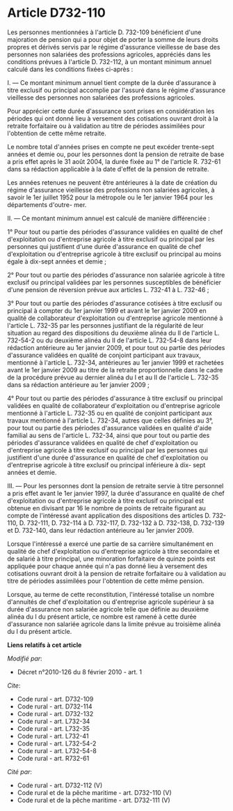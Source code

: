 # Article D732-110

Les personnes mentionnées à l'article D. 732-109 bénéficient d'une majoration de pension qui a pour objet de porter la somme
de leurs droits propres et dérivés servis par le régime d'assurance vieillesse de base des personnes non salariées des
professions agricoles, appréciés dans les conditions prévues à l'article D. 732-112, à un montant minimum annuel calculé dans
les conditions fixées ci-après : 

I. ― Ce montant minimum annuel tient compte de la durée d'assurance à titre exclusif ou principal accomplie par l'assuré dans
le régime d'assurance vieillesse des personnes non salariées des professions agricoles. 

Pour apprécier cette durée d'assurance sont prises en considération les périodes qui ont donné lieu à versement des
cotisations ouvrant droit à la retraite forfaitaire ou à validation au titre de périodes assimilées pour l'obtention de cette
même retraite. 

Le nombre total d'années prises en compte ne peut excéder trente-sept années et demie ou, pour les personnes dont la pension
de retraite de base a pris effet après le 31 août 2004, la durée fixée au 1° de l'article R. 732-61 dans sa rédaction
applicable à la date d'effet de la pension de retraite. 

Les années retenues ne peuvent être antérieures à la date de création du régime d'assurance vieillesse des professions non
salariées agricoles, à savoir le 1er juillet 1952 pour la métropole ou le 1er janvier 1964 pour les départements d'outre-
mer. 

II. ― Ce montant minimum annuel est calculé de manière différenciée : 

1° Pour tout ou partie des périodes d'assurance validées en qualité de chef d'exploitation ou d'entreprise agricole à titre
exclusif ou principal par les personnes qui justifient d'une durée d'assurance en qualité de chef d'exploitation ou
d'entreprise agricole à titre exclusif ou principal au moins égale à dix-sept années et demie ; 

2° Pour tout ou partie des périodes d'assurance non salariée agricole à titre exclusif ou principal validées par les
personnes susceptibles de bénéficier d'une pension de réversion prévue aux articles L. 732-41 à L. 732-46 ; 

3° Pour tout ou partie des périodes d'assurance cotisées à titre exclusif ou principal à compter du 1er janvier 1999 et avant
le 1er janvier 2009 en qualité de collaborateur d'exploitation ou d'entreprise agricole mentionné à l'article L. 732-35 par
les personnes justifiant de la régularité de leur situation au regard des dispositions du deuxième alinéa du II de l'article
L. 732-54-2 ou du deuxième alinéa du II de l'article L. 732-54-8 dans leur rédaction antérieure au 1er janvier 2009, et pour
tout ou partie des périodes d'assurance validées en qualité de conjoint participant aux travaux, mentionné à l'article L.
732-34, antérieures au 1er janvier 1999 et rachetées avant le 1er janvier 2009 au titre de la retraite proportionnelle dans
le cadre de la procédure prévue au dernier alinéa du I et au II de l'article L. 732-35 dans sa rédaction antérieure au 1er
janvier 2009 ; 

4° Pour tout ou partie des périodes d'assurance à titre exclusif ou principal validées en qualité de collaborateur
d'exploitation ou d'entreprise agricole mentionné à l'article L. 732-35 ou en qualité de conjoint participant aux travaux
mentionné à l'article L. 732-34, autres que celles définies au 3°, pour tout ou partie des périodes d'assurance validées en
qualité d'aide familial au sens de l'article L. 732-34, ainsi que pour tout ou partie des périodes d'assurance validées en
qualité de chef d'exploitation ou d'entreprise agricole à titre exclusif ou principal par les personnes qui justifient d'une
durée d'assurance en qualité de chef d'exploitation ou d'entreprise agricole à titre exclusif ou principal inférieure à dix-
sept années et demie. 

III. ― Pour les personnes dont la pension de retraite servie à titre personnel a pris effet avant le 1er janvier 1997, la
durée d'assurance en qualité de chef d'exploitation ou d'entreprise agricole à titre exclusif ou principal est obtenue en
divisant par 16 le nombre de points de retraite figurant au compte de l'intéressé avant application des dispositions des
articles D. 732-110, D. 732-111, D. 732-114 à D. 732-117, D. 732-132 à D. 732-138, D. 732-139 et D. 732-140, dans leur
rédaction antérieure au 1er janvier 2009. 

Lorsque l'intéressé a exercé une partie de sa carrière simultanément en qualité de chef d'exploitation ou d'entreprise
agricole à titre secondaire et de salarié à titre principal, une minoration forfaitaire de quinze points est appliquée pour
chaque année qui n'a pas donné lieu à versement des cotisations ouvrant droit à la pension de retraite forfaitaire ou à
validation au titre de périodes assimilées pour l'obtention de cette même pension. 

Lorsque, au terme de cette reconstitution, l'intéressé totalise un nombre d'annuités de chef d'exploitation ou d'entreprise
agricole supérieur à sa durée d'assurance non salariée agricole telle que définie au deuxième alinéa du I du présent article,
ce nombre est ramené à cette durée d'assurance non salariée agricole dans la limite prévue au troisième alinéa du I du
présent article.

**Liens relatifs à cet article**

_Modifié par_:

  - Décret n°2010-126 du 8 février 2010 - art. 1

_Cite_:

  - Code rural - art. D732-109
  - Code rural - art. D732-114
  - Code rural - art. D732-132
  - Code rural - art. L732-34
  - Code rural - art. L732-35
  - Code rural - art. L732-41
  - Code rural - art. L732-54-2
  - Code rural - art. L732-54-8
  - Code rural - art. R732-61

_Cité par_:

  - Code rural - art. D732-112 (V)
  - Code rural et de la pêche maritime - art. D732-110 (V)
  - Code rural et de la pêche maritime - art. D732-111 (V)
